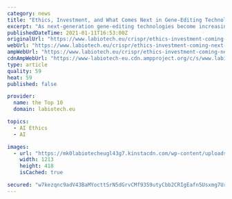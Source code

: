 ```yaml
---
category: news
title: "Ethics, Investment, and What Comes Next in Gene-Editing Technologies"
excerpt: "As next-generation gene-editing technologies become increasingly popular, biotech industry stakeholders carry the responsibility to ensure the ethical deployment of these tools through mindful partnerships and investments."
publishedDateTime: 2021-01-11T16:53:00Z
originalUrl: "https://www.labiotech.eu/crispr/ethics-investment-coming-next-gene-editing-technologies/"
webUrl: "https://www.labiotech.eu/crispr/ethics-investment-coming-next-gene-editing-technologies/"
ampWebUrl: "https://www.labiotech.eu/crispr/ethics-investment-coming-next-gene-editing-technologies/amp/"
cdnAmpWebUrl: "https://www-labiotech-eu.cdn.ampproject.org/c/s/www.labiotech.eu/crispr/ethics-investment-coming-next-gene-editing-technologies/amp/"
type: article
quality: 59
heat: 59
published: false

provider:
  name: the Top 10
  domain: labiotech.eu

topics:
  - AI Ethics
  - AI

images:
  - url: "https://mk0labiotecheugl43g7.kinstacdn.com/wp-content/uploads/2021/01/shutterstock_1353972329.png"
    width: 1213
    height: 418
    isCached: true

secured: "w7kezqnc9adV43BaMYocttSrN5dGrvCMf9359utyCbb2CRIgEafn5Usxmg7UrvKaVBGnVskC7WdrQ2tbg/FcnDniUsM21MsxTgO9pk4TXfBxs9rjIAOauh2bOQqi4FhA8A7SKeeC/PfAhx/ks43I+uwcRehnjhxPdE27Clf4s4L4eWflGSePQFpJe7S9qgIi1quXyO2YaP6XkUumbFPJANF7POnMUxyyzIjcYnV/bbUj3DXUDTGPCr8DrzKFaDElaLoOTsJkqy2+zV++84gHSYl6MzhbDALWNBe6rFD1j9NLh0c+1efNRPmOd+LF1R3WliDw0Eq0vZnS8YECBZoVkQgklFuGltcvvk/6+cokiOY=;2cex8aqanMW3vKZPkvUyCQ=="
---
```


